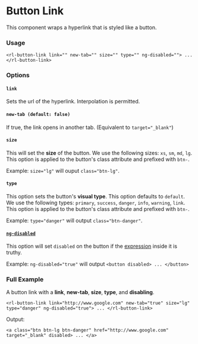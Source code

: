 # Button Link
This component wraps a hyperlink that is styled like a button.

### Usage
```
<rl-button-link link="" new-tab="" size="" type="" ng-disabled=""> ... </rl-button-link>
```
### Options

#### `link`

Sets the url of the hyperlink. Interpolation is permitted.

#### `new-tab (default: false)`

If true, the link opens in another tab. (Equivalent to `target="_blank"`)

#### `size`

This will set the **size** of the button. We use the following sizes: `xs`, `sm`, `md`, `lg`. This option is applied to the button's class attribute and prefixed with `btn-`.

Example: `size="lg"` will ouput `class="btn-lg"`.

#### `type`

This option sets the button's **visual type**. This option defaults to `default`. We use the following types: `primary`, `success`, `danger`, `info`, `warning`, `link`. This option is applied to the button's class attribute and prefixed with `btn-`.

Example: `type="danger"` will output `class="btn-danger"`.


#### [`ng-disabled`](https://docs.angularjs.org/api/ng/directive/ngDisabled)

This option will set `disabled` on the button if the [expression](https://docs.angularjs.org/guide/expression) inside it is truthy.

Example: `ng-disabled="true"` will output `<button disabled> ... </button>`

### Full Example
A button link with a **link**, **new-tab**, **size**, **type**, and **disabling**.
```
<rl-button-link link="http://www.google.com" new-tab="true" size="lg" type="danger" ng-disabled="true"> ... </rl-button-link>
```
Output:
```
<a class="btn btn-lg btn-danger" href="http://www.google.com" target="_blank" disabled> ... </a>
```